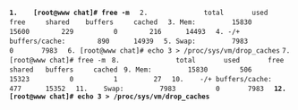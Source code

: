 **`1.	 [root@www chat]# free -m  `**
`2.	             total       used       free     shared    buffers     cached  `
`3.	Mem:         15830      15600        229          0        216      14493  `
`4.	-/+ buffers/cache:        890      14939  `
`5.	Swap:         7983          0       7983  `
`6.	[root@www chat]# echo 3 > /proc/sys/vm/drop_caches`
`7.	[root@www chat]# free -m ` 
`8.	             total       used       free     shared   buffers     cached ` 
`9.	Mem:         15830        506      15323          0          1         27  `
`10.	-/+ buffers/cache:        477      15352  `
`11.	Swap:         7983          0       7983  `
**`12.	[root@www chat]# echo 3 > /proc/sys/vm/drop_caches `**
    
